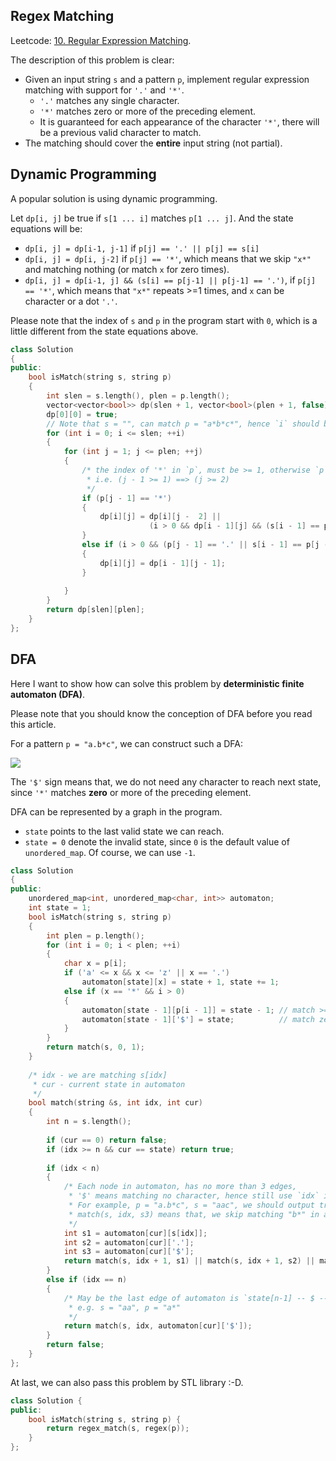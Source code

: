 ## Regex Matching

Leetcode: [10. Regular Expression Matching](https://leetcode.com/problems/regular-expression-matching/).

The description of this problem is clear:

- Given an input string `s` and a pattern `p`, implement regular expression matching with support for `'.'` and `'*'`.
  - `'.'` matches any single character.
  - `'*'` matches zero or more of the preceding element.
  - It is guaranteed for each appearance of the character `'*'`, there will be a previous valid character to match.
- The matching should cover the **entire** input string (not partial).



## Dynamic Programming

A popular solution is using dynamic programming. 

Let `dp[i, j]` be true if `s[1 ... i]` matches `p[1 ... j]`. And the state equations will be:

- `dp[i, j] = dp[i-1, j-1]` if `p[j] == '.' || p[j] == s[i] `
- `dp[i, j] = dp[i, j-2]` if `p[j] == '*'`, which means that we skip `"x*"` and matching nothing (or match `x` for zero times).
- `dp[i, j] = dp[i-1, j] && (s[i] == p[j-1] || p[j-1] == '.')`, if `p[j] == '*'`, which means that `"x*"` repeats >=1 times, and `x` can be character or a dot `'.'`.

Please note that the index of `s` and `p` in the program start with `0`, which is a little different from the state equations above.

```cpp
class Solution 
{
public:
    bool isMatch(string s, string p) 
    {
        int slen = s.length(), plen = p.length();
        vector<vector<bool>> dp(slen + 1, vector<bool>(plen + 1, false));
        dp[0][0] = true;
        // Note that s = "", can match p = "a*b*c*", hence `i` should be start with 0
        for (int i = 0; i <= slen; ++i)
        {
            for (int j = 1; j <= plen; ++j)
            {
                /* the index of '*' in `p`, must be >= 1, otherwise `p` is invalid,
                 * i.e. (j - 1 >= 1) ==> (j >= 2)
                 */
                if (p[j - 1] == '*')
                {
                    dp[i][j] = dp[i][j -  2] || 
                               (i > 0 && dp[i - 1][j] && (s[i - 1] == p[j - 2] || p[j - 2] == '.'));
                }
                else if (i > 0 && (p[j - 1] == '.' || s[i - 1] == p[j - 1]))
                {
                    dp[i][j] = dp[i - 1][j - 1];
                }
                
            }
        }
        return dp[slen][plen];
    }
};
```





## DFA

Here I want to show how can solve this problem by **deterministic finite automaton (DFA)**.

Please note that you should know the conception of DFA before you read this article.

For a pattern `p = "a.b*c"`, we can construct such a DFA:

<img src="https://gitee.com/sinkinben/pic-go/raw/master/img/20220121134600.png" style="background: #fff"/>

The `'$'` sign means that, we do not need any character to reach next state, since `'*'` matches **zero** or more of the preceding element. 

DFA can be represented by a graph in the program.

- `state` points to the last valid state we can reach.
-  `state = 0` denote the invalid state, since `0` is the default value of `unordered_map`. Of course, we can use `-1`.

```cpp
class Solution 
{
public:
    unordered_map<int, unordered_map<char, int>> automaton;
    int state = 1;
    bool isMatch(string s, string p)
    {
        int plen = p.length();
        for (int i = 0; i < plen; ++i)
        {
            char x = p[i];
            if ('a' <= x && x <= 'z' || x == '.')
                automaton[state][x] = state + 1, state += 1;
            else if (x == '*' && i > 0)
            {
                automaton[state - 1][p[i - 1]] = state - 1; // match >= 1 p[i - 1]
                automaton[state - 1]['$'] = state;          // match zero p[i - 1]
            }
        }
        return match(s, 0, 1);
    }
    
    /* idx - we are matching s[idx]
     * cur - current state in automaton
     */
    bool match(string &s, int idx, int cur)
    {
        int n = s.length();
        
        if (cur == 0) return false;
        if (idx >= n && cur == state) return true;
        
        if (idx < n)
        {
            /* Each node in automaton, has no more than 3 edges,
             * '$' means matching no character, hence still use `idx` in next matching.
             * For example, p = "a.b*c", s = "aac", we should output true,
             * match(s, idx, s3) means that, we skip matching "b*" in automaton (matched zero 'b').
             */
            int s1 = automaton[cur][s[idx]];
            int s2 = automaton[cur]['.'];
            int s3 = automaton[cur]['$'];
            return match(s, idx + 1, s1) || match(s, idx + 1, s2) || match(s, idx, s3);
        }
        else if (idx == n) 
        {
            /* May be the last edge of automaton is `state[n-1] -- $ --> state[n]`
             * e.g. s = "aa", p = "a*"
             */
            return match(s, idx, automaton[cur]['$']);
        }
        return false;
    }
};
```



At last, we can also pass this problem by STL library :-D.

```cpp
class Solution {
public:
    bool isMatch(string s, string p) {
        return regex_match(s, regex(p));
    }
};
```


